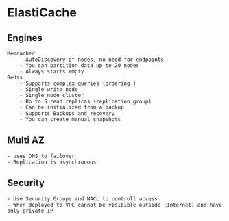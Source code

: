 # ElastiCache

## Engines
    Memcached
        - AutoDiscovery of nodes, no need for endpoints
        - You can partition data up to 20 nodes
        - Always starts empty
    Redis
        - Supports complex queries (ordering )
        - Single write node
        - Single node cluster
        - Up to 5 read replicas (replication group)
        - Can be initialized from a backup
        - Supports Backups and recovery
        - You can create manual snapshots

## Multi AZ
    - uses DNS to failover
    - Replication is asynchronous

## Security
    - Use Security Groups and NACL to controll access
    - When deployed to VPC cannot be visibible outside (Internet) and have only private IP
